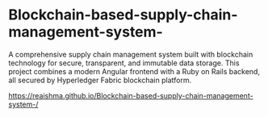 # Blockchain-based-supply-chain-management-system-
 A comprehensive supply chain management system built with blockchain technology for secure, transparent, and immutable data storage. This project combines a modern Angular frontend with a Ruby on Rails backend, all secured by Hyperledger Fabric blockchain platform.

https://reaishma.github.io/Blockchain-based-supply-chain-management-system-/
